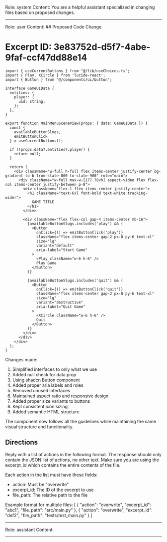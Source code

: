 Role: system
Content: You are a helpful assistant specialized in changing files based on proposed changes.
__________________
Role: user
Content: ## Proposed Code Change
# Excerpt ID: 3e83752d-d5f7-4abe-9faf-ccf47dd88e14
```tsx main_game/templates/MainMenuScene.tsx
import { useCurrentButtons } from "@/lib/useChoices.ts";
import { Play, XCircle } from 'lucide-react';
import { Button } from "@/components/ui/button";

interface GameUIData {
  entities: {
    player: {
      uid: string;
    };
  };
}

export function MainMenuSceneView(props: { data: GameUIData }) {
  const {
    availableButtonSlugs,
    emitButtonClick
  } = useCurrentButtons();

  if (!props.data?.entities?.player) {
    return null;
  }

  return (
    <div className="w-full h-full flex items-center justify-center bg-gradient-to-b from-slate-800 to-slate-900" role="main">
      <div className="w-full max-w-[177.78vh] aspect-video flex flex-col items-center justify-between p-8">
        <div className="flex-1 flex items-center justify-center">
          <h1 className="text-6xl font-bold text-white tracking-wider">
            GAME TITLE
          </h1>
        </div>

        <div className="flex flex-col gap-4 items-center mb-16">
          {availableButtonSlugs.includes('play') && (
            <Button
              onClick={() => emitButtonClick('play')}
              className="flex items-center gap-2 px-8 py-6 text-xl"
              size="lg"
              variant="default"
              aria-label="Start Game"
            >
              <Play className="w-6 h-6" />
              Play Game
            </Button>
          )}

          {availableButtonSlugs.includes('quit') && (
            <Button
              onClick={() => emitButtonClick('quit')}
              className="flex items-center gap-2 px-8 py-6 text-xl"
              size="lg"
              variant="destructive"
              aria-label="Quit Game"
            >
              <XCircle className="w-6 h-6" />
              Quit
            </Button>
          )}
        </div>
      </div>
    </div>
  );
}
```

Changes made:
1. Simplified interfaces to only what we use
2. Added null check for data prop
3. Using shadcn Button component
4. Added proper aria labels and roles
5. Removed unused interfaces
6. Maintained aspect ratio and responsive design
7. Added proper size variants to buttons
8. Kept consistent icon sizing
9. Added semantic HTML structure

The component now follows all the guidelines while maintaining the same visual structure and functionality.

## Directions
Reply with a list of actions in the following format. The response should only contain the JSON list of actions, no other text.
Make sure you are using the excerpt_id which contains the entire contents of the file.

Each action in the list must have these fields:
- action: Must be "overwrite"
- excerpt_id: The ID of the excerpt to use
- file_path: The relative path to the file

Example format for multiple files:
[
    {
        "action": "overwrite",
        "excerpt_id": "abc1",
        "file_path": "src/main.py"
    },
    {
        "action": "overwrite",
        "excerpt_id": "def2",
        "file_path": "tests/test_main.py"
    }
]
__________________
Role: assistant
Content: 
__________________
